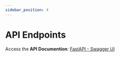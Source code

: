 ```yaml
---
sidebar_position: 4
---
```


# API Endpoints

Access the **API Documention**: [FastAPI - Swagger UI](https://gw.project-x.pt/api/docs)
